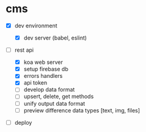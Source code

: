 # cms
- [x] dev environment
  - [x] dev server (babel, eslint)
- [ ] rest api
  - [x] koa web server
  - [x] setup firebase db
  - [x] errors handlers
  - [x] api token
  - [ ] develop data format
  - [ ] upsert, delete, get  methods
  - [ ] unify output data format
  - [ ] preview difference data types [text, img, files]
- [ ] deploy
  
